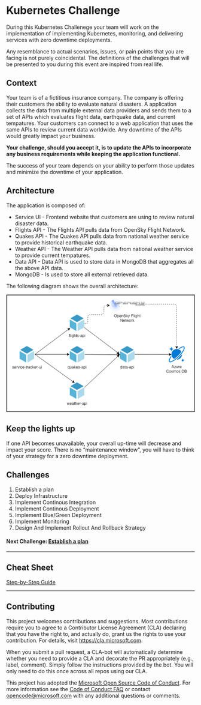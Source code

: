 # Kubernetes Challenge
During this Kubernetes Challenege your team will work on the implementation of implementing Kubernetes, monitoring, and delivering services with zero downtime deployments.

Any resemblance to actual scenarios, issues, or pain points that you are facing is not purely coincidental. The definitions of the challenges that will be presented to you during this event are inspired from real life.

## Context 

Your team is of a fictitious insurance company. The company is offering their customers the ability to evaluate natural disasters. A application collects the data from multiple external data providers and sends them to a set of APIs which evaluates flight data, earthquake data, and current tempatures. Your customers can connect to a web application that uses the same APIs to review current data worldwide. Any downtime of the APIs would greatly impact your business.

**Your challenge, should you accept it, is to update the APIs to incorporate any business requirements while keeping the application functional.**

The success of your team depends on your ability to perform those updates and minimize the downtime of your application.

## Architecture
The application is composed of:

- Service UI - Frontend website that customers are using to review natural disaster data.
- Flights API - The Flights API pulls data from OpenSky Flight Network.
- Quakes API - The Quakes API pulls data from national weather service to provide historical earthquake data.
- Weather API - The Weather API pulls data from national weather service to provide current tempatures.
- Data API - Data API is used to store data in MongoDB that aggregates all the above API data.
- MongoDB - Is used to store all external retrieved data.

The following diagram shows the overall architecture:

![App Architecture](./img/app-architecture.png)

## Keep the lights up
If one API becomes unavailable, your overall up-time will decrease and impact your score. There is no “maintenance window”, you will have to think of your strategy for a zero downtime deployment.

## Challenges

1. Establish a plan
2. Deploy Infrastructure
3. Implement Continous Integration
4. Implement Continous Deployment
5. Implement Blue/Green Deployment
6. Implement Monitoring
7. Design And Implement Rollout And Rollback Strategy

#### Next Challenge: [Establish a plan](./challenges/01-establish-plan.md)

-----------------
## Cheat Sheet

[Step-by-Step Guide](https://github.com/Azure/kubernetes-hackfest)


-----------------
## Contributing

This project welcomes contributions and suggestions.  Most contributions require you to agree to a
Contributor License Agreement (CLA) declaring that you have the right to, and actually do, grant us
the rights to use your contribution. For details, visit https://cla.microsoft.com.

When you submit a pull request, a CLA-bot will automatically determine whether you need to provide
a CLA and decorate the PR appropriately (e.g., label, comment). Simply follow the instructions
provided by the bot. You will only need to do this once across all repos using our CLA.

This project has adopted the [Microsoft Open Source Code of Conduct](https://opensource.microsoft.com/codeofconduct/).
For more information see the [Code of Conduct FAQ](https://opensource.microsoft.com/codeofconduct/faq/) or
contact [opencode@microsoft.com](mailto:opencode@microsoft.com) with any additional questions or comments.
